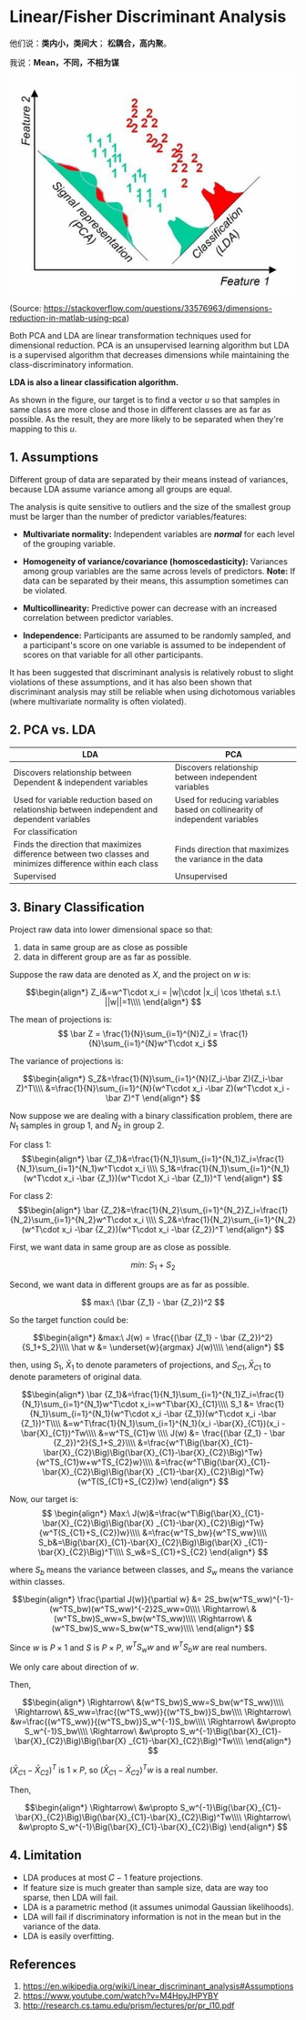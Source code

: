 # Linear/Fisher Discriminant Analysis
他们说：**类内小，类间大**； **松耦合，高内聚**。

我说：**Mean，不同，不相为谋**

![](media/15927713432363/15927731074977.jpg)

(Source: https://stackoverflow.com/questions/33576963/dimensions-reduction-in-matlab-using-pca)

Both PCA and LDA are linear transformation techniques used for dimensional reduction. PCA is an unsupervised learning algorithm but LDA is a supervised algorithm that decreases dimensions while maintaining the class-discriminatory information.

**LDA is also a linear classification algorithm.**

As shown in the figure, our target is to find a vector $u$ so that samples in same class are more close and those in different classes are as far as possible. As the result, they are more likely to be separated when they're mapping to this $u$.

## 1. Assumptions

Different group of data are separated by their means instead of variances, because LDA assume variance among all groups are equal.

The analysis is quite sensitive to outliers and the size of the smallest group must be larger than the number of predictor variables/features:

* **Multivariate normality:** Independent variables are _**normal**_ for each level of the grouping variable.


* **Homogeneity of variance/covariance (homoscedasticity):** Variances among group variables are the same across levels of predictors. 
    **Note:** If data can be separated by their means, this assumption sometimes can be violated.

* **Multicollinearity:** Predictive power can decrease with an increased correlation between predictor variables.

* **Independence:** Participants are assumed to be randomly sampled, and a participant's score on one variable is assumed to be independent of scores on that variable for all other participants.

It has been suggested that discriminant analysis is relatively robust to slight violations of these assumptions, and it has also been shown that discriminant analysis may still be reliable when using dichotomous variables (where multivariate normality is often violated).


## 2. PCA vs. LDA


| LDA                                                                                 | PCA                                              |
|-------------------------------------------------------------------------------------|--------------------------------------------------|
| Discovers relationship between Dependent & independent variables                    | Discovers relationship between independent variables |
| Used for variable reduction based on relationship between independent and dependent variables |         Used for reducing variables based on collinearity of independent variables                                         |
|           For classification                                                                          |                                                 |
|       Finds the direction that maximizes difference between two classes and minimizes difference within each class                                                                              |           Finds direction that maximizes the variance in the data                                      |
|           Supervised                                                                          |        Unsupervised                                         |



## 3. Binary Classification

Project raw data into lower dimensional space so that:
1. data in same group are as close as possible
2. data in different group are as far as possible.

 
Suppose the raw data are denoted as $X$, and the project on $w$ is:

$$\begin{align*}
Z_i&=w^T\cdot x_i = |w|\cdot |x_i| \cos \theta\ s.t.\ ||w||=1\\\\
\end{align*}
$$

The mean of projections is:
$$
\bar Z = \frac{1}{N}\sum_{i=1}^{N}Z_i = \frac{1}{N}\sum_{i=1}^{N}w^T\cdot x_i 
$$

The variance of projections is:

$$\begin{align*}
S_Z&=\frac{1}{N}\sum_{i=1}^{N}(Z_i-\bar Z)(Z_i-\bar Z)^T\\\\
&=\frac{1}{N}\sum_{i=1}^{N}(w^T\cdot x_i -\bar Z)(w^T\cdot x_i -\bar Z)^T
\end{align*}
$$

Now suppose we are dealing with a binary classification problem,  there are $N_1$ samples in group 1, and $N_2$ in group 2.

For class 1:
$$\begin{align*}
\bar {Z_1}&=\frac{1}{N_1}\sum_{i=1}^{N_1}Z_i=\frac{1}{N_1}\sum_{i=1}^{N_1}w^T\cdot x_i \\\\
S_1&=\frac{1}{N_1}\sum_{i=1}^{N_1}(w^T\cdot x_i -\bar {Z_1})(w^T\cdot X_i -\bar {Z_1})^T
\end{align*}
$$

For class 2:
$$\begin{align*}
\bar {Z_2}&=\frac{1}{N_2}\sum_{i=1}^{N_2}Z_i=\frac{1}{N_2}\sum_{i=1}^{N_2}w^T\cdot x_i \\\\
S_2&=\frac{1}{N_2}\sum_{i=1}^{N_2}(w^T\cdot x_i -\bar {Z_2})(w^T\cdot x_i -\bar {Z_2})^T
\end{align*}
$$

First, we want data in same group are as close as possible. 

$$
min:\ S_1+S_2
$$

Second, we want data in different groups are as far as possible.

$$
max:\ (\bar {Z_1} - \bar {Z_2})^2
$$

So the target function could be:

$$\begin{align*}
&max:\ J(w) = \frac{(\bar {Z_1} - \bar {Z_2})^2}{S_1+S_2}\\\\
\hat w &= \underset{w}{argmax} J(w)\\\\
\end{align*}
$$

then, using $S_1,\ \bar X_1$ to denote parameters of projections, and $S_{C1}, \bar X_{C1}$ to denote parameters of original data.

$$\begin{align*}
\bar {Z_1}&=\frac{1}{N_1}\sum_{i=1}^{N_1}Z_i=\frac{1}{N_1}\sum_{i=1}^{N_1}w^T\cdot x_i=w^T\bar{X}_{C1}\\\\
S_1 &= \frac{1}{N_1}\sum_{i=1}^{N_1}(w^T\cdot x_i -\bar {Z_1})(w^T\cdot x_i -\bar {Z_1})^T\\\\
&=w^T\frac{1}{N_1}\sum_{i=1}^{N_1}(x_i -\bar{X}_{C1})(x_i -\bar{X}_{C1})^Tw\\\\
&=w^TS_{C1}w
\\\\
J(w) &= \frac{(\bar {Z_1} - \bar {Z_2})^2}{S_1+S_2}\\\\
&=\frac{w^T\Big(\bar{X}_{C1}-\bar{X}_{C2}\Big)\Big(\bar{X}_{C1}-\bar{X}_{C2}\Big)^Tw}{w^TS_{C1}w+w^TS_{C2}w}\\\\
&=\frac{w^T\Big(\bar{X}_{C1}-\bar{X}_{C2}\Big)\Big(\bar{X} _{C1}-\bar{X}_{C2}\Big)^Tw}{w^T(S_{C1}+S_{C2})w}
\end{align*}
$$

Now, our target is:
$$
\begin{align*}
Max:\ J(w)&=\frac{w^T\Big(\bar{X}_{C1}-\bar{X}_{C2}\Big)\Big(\bar{X} _{C1}-\bar{X}_{C2}\Big)^Tw}{w^T(S_{C1}+S_{C2})w}\\\\
&=\frac{w^TS_bw}{w^TS_ww}\\\\
S_b&=\Big(\bar{X}_{C1}-\bar{X}_{C2}\Big)\Big(\bar{X} _{C1}-\bar{X}_{C2}\Big)^T\\\\
S_w&=S_{C1}+S_{C2}
\end{align*}
$$

where $S_b$ means the variance between classes, and $S_w$ means the variance within classes.

$$\begin{align*}
\frac{\partial J(w)}{\partial w} &= 2S_bw(w^TS_ww)^{-1}- (w^TS_bw)(w^TS_ww)^{-2}2S_ww=0\\\\
\Rightarrow\ &(w^TS_bw)S_ww=S_bw(w^TS_ww)\\\\
\Rightarrow\ &(w^TS_bw)S_ww=S_bw(w^TS_ww)\\\\
\end{align*}
$$

Since $w$ is $P\times 1$ and $S$ is $P\times P$, $w^TS_ww$ and $w^TS_bw$ are real numbers. 

We only care about direction of $w$. 

Then,

$$\begin{align*}
\Rightarrow\ &(w^TS_bw)S_ww=S_bw(w^TS_ww)\\\\
\Rightarrow\ &S_ww=\frac{(w^TS_ww)}{(w^TS_bw)}S_bw\\\\
\Rightarrow\ &w=\frac{(w^TS_ww)}{(w^TS_bw)}S_w^{-1}S_bw\\\\
\Rightarrow\ &w\propto S_w^{-1}S_bw\\\\
\Rightarrow\ &w\propto S_w^{-1}\Big(\bar{X}_{C1}-\bar{X}_{C2}\Big)\Big(\bar{X} _{C1}-\bar{X}_{C2}\Big)^Tw\\\\
\end{align*}
$$

$\Big(\bar{X} _{C1}-\bar{X}_{C2}\Big)^T$ is $1\times P$, so $\Big(\bar{X} _{C1}-\bar{X}_{C2}\Big)^Tw$ is a real number. 

Then,

$$\begin{align*}
\Rightarrow\ &w\propto S_w^{-1}\Big(\bar{X}_{C1}-\bar{X}_{C2}\Big)\Big(\bar{X}_{C1}-\bar{X}_{C2}\Big)^Tw\\\\
\Rightarrow\ &w\propto S_w^{-1}\Big(\bar{X}_{C1}-\bar{X}_{C2}\Big)
\end{align*}
$$

## 4. Limitation

* LDA produces at most 𝐶 − 1 feature projections.
* If feature size is much greater than sample size, data are way too sparse, then LDA will fail.
* LDA is a parametric method (it assumes unimodal Gaussian likelihoods).
* LDA will fail if discriminatory information is not in the mean but in the variance of the data.
* LDA is easily overfitting.


## References

1. https://en.wikipedia.org/wiki/Linear_discriminant_analysis#Assumptions
2. https://www.youtube.com/watch?v=M4HpyJHPYBY
3. http://research.cs.tamu.edu/prism/lectures/pr/pr_l10.pdf